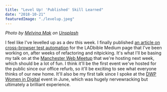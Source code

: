 ```yaml
---
title: "Level Up! 'Published' Skill Learned"
date: "2018-10-21"
featuredImage: "./levelup.jpeg"
---
```

*Photo by [Melvina Mak](https://medium.com/r/?url=https%3A%2F%2Funsplash.com%2Fphotos%2Fg3iPyBkN2vw%3Futm_source%3Dunsplash%26utm_medium%3Dreferral%26utm_content%3DcreditCopyText) on [Unsplash](https://medium.com/r/?url=https%3A%2F%2Funsplash.com%2Fsearch%2Fphotos%2Fpokemon%3Futm_source%3Dunsplash%26utm_medium%3Dreferral%26utm_content%3DcreditCopyText)*

I feel like I've levelled up as a dev this week. I finally published [an article on cross-browser test automation](https://medium.com/ladbiblegroup/automating-browserstack-screenshot-generation-with-circleci-502bad7dcb7d) for the LADbible Medium page that I've been working on, after weeks of refactoring and nitpicking. It's what I'll be basing my talk on at the [Manchester Web Meetup](https://www.meetup.com/Manchester-Web-Meetup/events/255197131/) that we're hosting next week, which should be a lot of fun. I think it'll be the first event we've hosted for the public since our office refurb, so it'll be exciting to see what everyone thinks of our new home. It'll also be my first talk since I spoke at the [DWP Women in Digital](https://dwpdigital.blog.gov.uk/2018/05/30/introducing-our-second-women-in-digital-event/) event in June, which was hugely nervewracking but ultimately a brilliant experience.